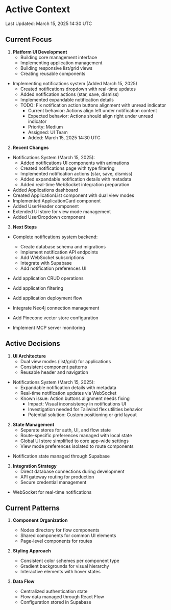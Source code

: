 # Active Context

Last Updated: March 15, 2025 14:30 UTC

## Current Focus
1. **Platform UI Development**
   - Building core management interface
   - Implementing application management
   - Building responsive list/grid views
   - Creating reusable components
  - Implementing notifications system (Added March 15, 2025)
    - Created notifications dropdown with real-time updates
    - Added notification actions (star, save, dismiss)
    - Implemented expandable notification details
    - TODO: Fix notification action buttons alignment with unread indicator
      - Current behavior: Actions align left under notification content
      - Expected behavior: Actions should align right under unread indicator
      - Priority: Medium
      - Assigned: UI Team
      - Added: March 15, 2025 14:30 UTC

2. **Recent Changes**
  - Notifications System (March 15, 2025):
    - Added notifications UI components with animations
    - Created notifications page with type filtering
    - Implemented notification actions (star, save, dismiss)
    - Added expandable notification details with metadata
    - Added real-time WebSocket integration preparation
   - Added Applications dashboard
   - Created ApplicationList component with dual view modes
   - Implemented ApplicationCard component
   - Added UserHeader component
   - Extended UI store for view mode management
   - Added UserDropdown component

3. **Next Steps**
  - Complete notifications system backend:
    - Create database schema and migrations
    - Implement notification API endpoints
    - Add WebSocket subscriptions
    - Integrate with Supabase
    - Add notification preferences UI
   - Add application CRUD operations
   - Add application filtering
   - Add application deployment flow

   - Integrate Neo4j connection management
   - Add Pinecone vector store configuration
   - Implement MCP server monitoring

## Active Decisions
1. **UI Architecture**
   - Dual view modes (list/grid) for applications
   - Consistent component patterns
   - Reusable header and navigation
  - Notifications System (March 15, 2025):
    - Expandable notification details with metadata
    - Real-time notification updates via WebSocket
    - Known issue: Action buttons alignment needs fixing
      - Impact: Visual inconsistency in notifications UI
      - Investigation needed for Tailwind flex utilities behavior
      - Potential solution: Custom positioning or grid layout

2. **State Management**
   - Separate stores for auth, UI, and flow state
   - Route-specific preferences managed with local state
   - Global UI store simplified to core app-wide settings
   - View mode preferences isolated to route components
  - Notification state managed through Supabase

3. **Integration Strategy**
   - Direct database connections during development
   - API gateway routing for production
   - Secure credential management
  - WebSocket for real-time notifications

## Current Patterns
1. **Component Organization**
   - Nodes directory for flow components
   - Shared components for common UI elements
   - Page-level components for routes

2. **Styling Approach**
   - Consistent color schemes per component type
   - Gradient backgrounds for visual hierarchy
   - Interactive elements with hover states

3. **Data Flow**
   - Centralized authentication state
   - Flow data managed through React Flow
   - Configuration stored in Supabase